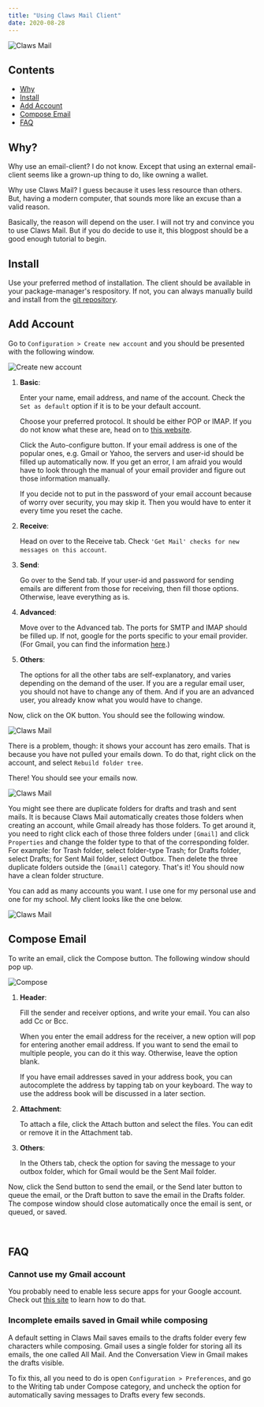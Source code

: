 ```yaml
---
title: "Using Claws Mail Client"
date: 2020-08-28
---
```


![Claws Mail](assets/2020-08-28/0.png)

## Contents

- [Why](#why)
- [Install](#install)
- [Add Account](#add-account)
- [Compose Email](#compose-email)
- [FAQ](#faq)

## Why?

Why use an email-client? I do not know. Except that using an external
email-client seems like a grown-up thing to do, like owning a wallet.

Why use Claws Mail? I guess because it uses less resource than others.
But, having a modern computer, that sounds more like an excuse than a
valid reason.

Basically, the reason will depend on the user. I will not try and
convince you to use Claws Mail. But if you do decide to use it, this
blogpost should be a good enough tutorial to begin.

## Install

Use your preferred method of installation. The client should be
available in your package-manager's respository. If not, you can
always manually build and install from the [git repository][1].

## Add Account

Go to `Configuration > Create new account` and you should be presented
with the following window.

![Create new account](assets/2020-08-28/1.png)

1. **Basic**:

    Enter your name, email address, and name of the account. Check the
    `Set as default` option if it is to be your default account.

    Choose your preferred protocol. It should be either POP or IMAP.
    If you do not know what these are, head on to [this website][2].

    Click the Auto-configure button. If your email address is one of
    the popular ones, e.g. Gmail or Yahoo, the servers and user-id
    should be filled up automatically now. If you get an error, I am
    afraid you would have to look through the manual of your email
    provider and figure out those information manually.

    If you decide not to put in the password of your email account
    because of worry over security, you may skip it. Then you would
    have to enter it every time you reset the cache.

2. **Receive**:

    Head on over to the Receive tab. Check `'Get Mail' checks for new
    messages on this account`.

3. **Send**:

    Go over to the Send tab. If your user-id and password for sending
    emails are different from those for receiving, then fill those
    options. Otherwise, leave everything as is.

4. **Advanced**:

    Move over to the Advanced tab. The ports for SMTP and IMAP should
    be filled up. If not, google for the ports specific to your email
    provider. (For Gmail, you can find the information [here][3].)

5. **Others**:

    The options for all the other tabs are self-explanatory, and
    varies depending on the demand of the user. If you are a regular
    email user, you should not have to change any of them. And if you
    are an advanced user, you already know what you would have to
    change.

Now, click on the OK button. You should see the following window.

![Claws Mail](assets/2020-08-28/2.png)

There is a problem, though: it shows your account has zero emails.
That is because you have not pulled your emails down. To do that,
right click on the account, and select `Rebuild folder tree`.

There! You should see your emails now.

![Claws Mail](assets/2020-08-28/3.png)

You might see there are duplicate folders for drafts and trash and
sent mails. It is because Claws Mail automatically creates those
folders when creating an account, while Gmail already has those
folders. To get around it, you need to right click each of those three
folders under `[Gmail]` and click `Properties` and change the folder
type to that of the corresponding folder. For example: for Trash
folder, select folder-type Trash; for Drafts folder, select Drafts;
for Sent Mail folder, select Outbox. Then delete the three duplicate
folders outside the `[Gmail]` category. That's it! You should now have
a clean folder structure.

You can add as many accounts you want. I use one for my personal use
and one for my school. My client looks like the one below.

![Claws Mail](assets/2020-08-28/4.png)

## Compose Email

To write an email, click the Compose button. The following window
should pop up.

![Compose](assets/2020-08-28/5.png)

1. **Header**:

    Fill the sender and receiver options, and write your email. You
    can also add Cc or Bcc.

    When you enter the email address for the receiver, a new option
    will pop for entering another email address. If you want to send
    the email to multiple people, you can do it this way. Otherwise,
    leave the option blank.

    If you have email addresses saved in your address book, you can
    autocomplete the address by tapping tab on your keyboard. The way
    to use the address book will be discussed in a later section.

1. **Attachment**:

    To attach a file, click the Attach button and select the files.
    You can edit or remove it in the Attachment tab.

1. **Others**:

    In the Others tab, check the option for saving the message to your
    outbox folder, which for Gmail would be the Sent Mail folder.

Now, click the Send button to send the email, or the Send later button
to queue the email, or the Draft button to save the email in the
Drafts folder. The compose window should close automatically once the
email is sent, or queued, or saved.

&nbsp;

## FAQ

### Cannot use my Gmail account

You probably need to enable less secure apps for your Google account.
Check out [this site][4] to learn how to do that.

### Incomplete emails saved in Gmail while composing

A default setting in Claws Mail saves emails to the drafts folder
every few characters while composing. Gmail uses a single folder for
storing all its emails, the one called All Mail. And the Conversation
View in Gmail makes the drafts visible.

To fix this, all you need to do is open `Configuration > Preferences`,
and go to the Writing tab under Compose category, and uncheck the
option for automatically saving messages to Drafts every few seconds.



[1]: https://git.claws-mail.org/

[2]: https://www.name.com/support/articles/205935497-Understanding-the-difference-between-POP-and-IMAP

[3]: https://support.google.com/mail/answer/7126229?hl=en

[4]: https://hotter.io/docs/email-accounts/secure-app-gmail/
